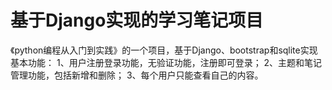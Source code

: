 # 基于Django实现的学习笔记项目
《python编程从入门到实践》的一个项目，基于Django、bootstrap和sqlite实现
基本功能：
1、用户注册登录功能，无验证功能，注册即可登录；
2、主题和笔记管理功能，包括新增和删除；
3、每个用户只能查看自己的内容。

